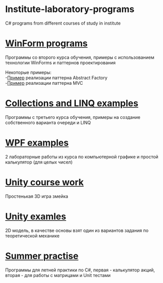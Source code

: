 # Institute-laboratory-programs
C# programs from different courses of study in institute

# [WinForm programs](WinForms-programs/)
Программы со второго курса обучения, примеры с использованием технологии WinForms и паттернов проектирования

Некоторые примеры:  
-[Пример](https://github.com/Misterio715/Institute-laboratory-programs/WinForms-programs/Laba_5/) реализации паттерна Abstract Factory  
-[Пример](https://github.com/Misterio715/Institute-laboratory-programs/WinForms-programs/Laba_6/) реализации паттерна MVC  

# [Collections and LINQ examples](https://github.com/Misterio715/Institute-laboratory-programs/Collections-and-LINQ-examples/)
Программы с третьего курса обучения, примеры на создание собственного варианта очереди и LINQ

# [WPF examples](https://github.com/Misterio715/Institute-laboratory-programs/WPF-examples/)
2 лабораторные работы из курса по компьютерной графике и простой калькулятор (для целых чисел)

# [Unity course work](https://github.com/Misterio715/Institute-laboratory-programs/Unity-course-work/)
Простенькая 3D игра змейка

# [Unity examles](https://github.com/Misterio715/Institute-laboratory-programs/Unity-examles/)
2D модель, в качестве основы взят один из вариантов задания по теоретической механике

# [Summer practise](https://github.com/Misterio715/Institute-laboratory-programs/Summer-practise/)
Программы для летней практики по C#, первая - калькулятор акций, вторая - для работы с матрицами и Unit тестами
